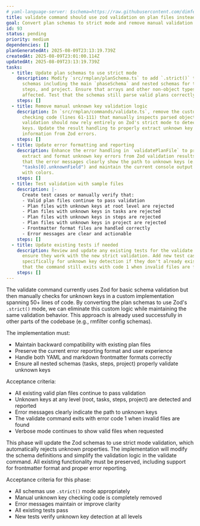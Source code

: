 ```yaml
---
# yaml-language-server: $schema=https://raw.githubusercontent.com/dimfeld/llmutils/main/schema/rmplan-plan-schema.json
title: validate command should use zod validation on plan files instead of custom code
goal: Convert plan schemas to strict mode and remove manual validation logic
id: 93
status: pending
priority: medium
dependencies: []
planGeneratedAt: 2025-08-09T23:13:19.739Z
createdAt: 2025-08-09T23:01:00.114Z
updatedAt: 2025-08-09T23:13:19.739Z
tasks:
  - title: Update plan schemas to use strict mode
    description: Modify `src/rmplan/planSchema.ts` to add `.strict()` to all object
      schemas including the main `phaseSchema` and nested schemas for tasks,
      steps, and project. Ensure that arrays and other non-object types are not
      affected. Test that the schemas still parse valid plans correctly.
    steps: []
  - title: Remove manual unknown key validation logic
    description: In `src/rmplan/commands/validate.ts`, remove the custom unknown key
      checking code (lines 61-111) that manually inspects parsed objects. The
      validation should now rely entirely on Zod's strict mode to detect unknown
      keys. Update the result handling to properly extract unknown key
      information from Zod errors.
    steps: []
  - title: Update error formatting and reporting
    description: Enhance the error handling in `validatePlanFile` to properly
      extract and format unknown key errors from Zod validation results. Ensure
      that the error messages clearly show the path to unknown keys (e.g.,
      "tasks[0].unknownField") and maintain the current console output format
      with colors.
    steps: []
  - title: Test validation with sample files
    description: |-
      Create test cases or manually verify that:
      - Valid plan files continue to pass validation
      - Plan files with unknown keys at root level are rejected
      - Plan files with unknown keys in tasks are rejected
      - Plan files with unknown keys in steps are rejected
      - Plan files with unknown keys in project are rejected
      - Frontmatter format files are handled correctly
      - Error messages are clear and actionable
    steps: []
  - title: Update existing tests if needed
    description: Review and update any existing tests for the validate command to
      ensure they work with the new strict validation. Add new test cases
      specifically for unknown key detection if they don't already exist. Verify
      that the command still exits with code 1 when invalid files are found.
    steps: []
---
```


The validate command currently uses Zod for basic schema validation but then manually checks for unknown keys in a custom implementation spanning 50+ lines of code. By converting the plan schemas to use Zod's `.strict()` mode, we can eliminate this custom logic while maintaining the same validation behavior. This approach is already used successfully in other parts of the codebase (e.g., rmfilter config schemas).

The implementation must:
- Maintain backward compatibility with existing plan files
- Preserve the current error reporting format and user experience
- Handle both YAML and markdown frontmatter formats correctly
- Ensure all nested schemas (tasks, steps, project) properly validate unknown keys

Acceptance criteria:
- All existing valid plan files continue to pass validation
- Unknown keys at any level (root, tasks, steps, project) are detected and reported
- Error messages clearly indicate the path to unknown keys
- The validate command exits with error code 1 when invalid files are found
- Verbose mode continues to show valid files when requested

This phase will update the Zod schemas to use strict mode validation, which automatically rejects unknown properties. The implementation will modify the schema definitions and simplify the validation logic in the validate command. All existing functionality must be preserved, including support for frontmatter format and proper error reporting.

Acceptance criteria for this phase:
- All schemas use `.strict()` mode appropriately
- Manual unknown key checking code is completely removed
- Error messages maintain or improve clarity
- All existing tests pass
- New tests verify unknown key detection at all levels
